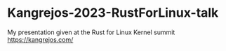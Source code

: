 # Kangrejos-2023-RustForLinux-talk

My presentation given at the Rust for Linux Kernel summit https://kangrejos.com/
